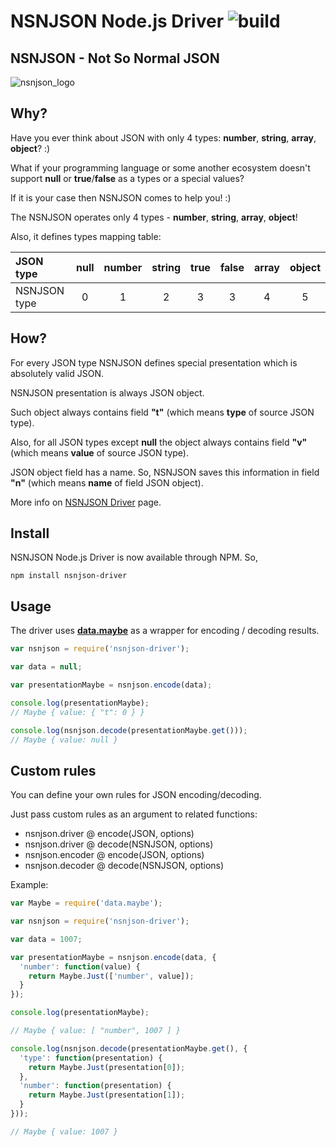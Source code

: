 # NSNJSON Node.js Driver ![build](https://circleci.com/gh/nsnjson/nsnjson-nodejs-driver/tree/develop.svg?style=shield&circle-token=1859fd68de67bc039fc6a6d1cf912cd6f052eab4)
## NSNJSON - Not So Normal JSON

![nsnjson_logo](https://raw.githubusercontent.com/wiki/nsnjson/nsnjson-driver/images/nsnjson_logo.png)

## Why?

Have you ever think about JSON with only 4 types: **number**, **string**, **array**, **object**? :)

What if your programming language or some another ecosystem doesn't support **null** or **true**/**false** as a types or a special values?

If it is your case then NSNJSON comes to help you! :)

The NSNJSON operates only 4 types - **number**, **string**, **array**, **object**!

Also, it defines types mapping table:

| JSON type    | null   | number | string | true   | false  | array  | object |
|:-------------|:------:|:------:|:------:|:------:|:------:|:------:|:------:|
| NSNJSON type | 0      | 1      | 2      | 3      | 3      | 4      | 5      |


## How?

For every JSON type NSNJSON defines special presentation which is absolutely valid JSON.

NSNJSON presentation is always JSON object.

Such object always contains field **"t"** (which means **type** of source JSON type).

Also, for all JSON types except **null** the object always contains field **"v"** (which means **value** of source JSON type).

JSON object field has a name. So, NSNJSON saves this information in field **"n"** (which means **name** of field JSON object).

More info on <a href="https://github.com/nsnjson/nsnjson-driver">NSNJSON Driver</a> page.

## Install

NSNJSON Node.js Driver is now available through NPM. So,

```npm install nsnjson-driver```

## Usage

The driver uses [**data.maybe**](https://github.com/folktale/data.maybe) as a wrapper for encoding / decoding results.
```javascript
var nsnjson = require('nsnjson-driver');

var data = null;

var presentationMaybe = nsnjson.encode(data);

console.log(presentationMaybe);
// Maybe { value: { "t": 0 } }

console.log(nsnjson.decode(presentationMaybe.get()));
// Maybe { value: null }
```

## Custom rules

You can define your own rules for JSON encoding/decoding.

Just pass custom rules as an argument to related functions:
- nsnjson.driver @ encode(JSON, options)
- nsnjson.driver @ decode(NSNJSON, options)
- nsnjson.encoder @ encode(JSON, options)
- nsnjson.decoder @ decode(NSNJSON, options)

Example:
```javascript
var Maybe = require('data.maybe');

var nsnjson = require('nsnjson-driver');

var data = 1007;

var presentationMaybe = nsnjson.encode(data, {
  'number': function(value) {
    return Maybe.Just(['number', value]);
  }
});

console.log(presentationMaybe);

// Maybe { value: [ "number", 1007 ] }

console.log(nsnjson.decode(presentationMaybe.get(), {
  'type': function(presentation) {
    return Maybe.Just(presentation[0]);
  },
  'number': function(presentation) {
    return Maybe.Just(presentation[1]);
  }
}));

// Maybe { value: 1007 }
```